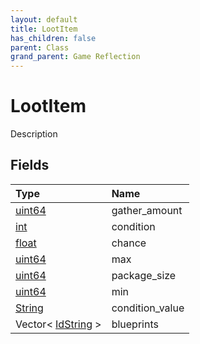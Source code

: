 ```yaml
---
layout: default
title: LootItem
has_children: false
parent: Class
grand_parent: Game Reflection
---
```

# LootItem
Description 

## Fields

| Type | Name |
|:----------|:--------------|
| [uint64](/riftbreaker-wiki/docs/game-reflection/components/uint64/) | gather_amount |
| [int](/riftbreaker-wiki/docs/game-reflection/enums/int/) | condition |
| [float](/riftbreaker-wiki/docs/game-reflection/components/float/) | chance |
| [uint64](/riftbreaker-wiki/docs/game-reflection/components/uint64/) | max |
| [uint64](/riftbreaker-wiki/docs/game-reflection/components/uint64/) | package_size |
| [uint64](/riftbreaker-wiki/docs/game-reflection/components/uint64/) | min |
| [String](/riftbreaker-wiki/docs/game-reflection/components/string/) | condition_value |
| Vector< [IdString](/riftbreaker-wiki/docs/game-reflection/components/id_string/) > | blueprints |

